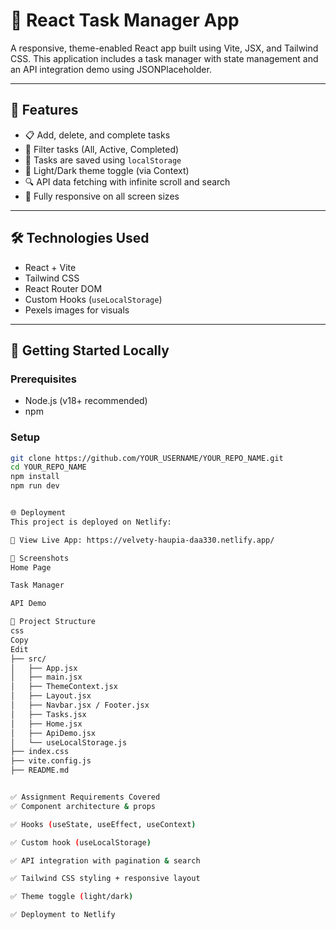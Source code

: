 # 🧠 React Task Manager App

A responsive, theme-enabled React app built using Vite, JSX, and Tailwind CSS. This application includes a task manager with state management and an API integration demo using JSONPlaceholder.

---

## 🚀 Features

- 📋 Add, delete, and complete tasks
- 🎯 Filter tasks (All, Active, Completed)
- 💾 Tasks are saved using `localStorage`
- 🌙 Light/Dark theme toggle (via Context)
- 🔍 API data fetching with infinite scroll and search
- 📱 Fully responsive on all screen sizes

---

## 🛠️ Technologies Used

- React + Vite
- Tailwind CSS
- React Router DOM
- Custom Hooks (`useLocalStorage`)
- Pexels images for visuals

---

## 🔧 Getting Started Locally

### Prerequisites

- Node.js (v18+ recommended)
- npm

### Setup

```bash
git clone https://github.com/YOUR_USERNAME/YOUR_REPO_NAME.git
cd YOUR_REPO_NAME
npm install
npm run dev


🌐 Deployment
This project is deployed on Netlify:

🔗 View Live App: https://velvety-haupia-daa330.netlify.app/

📸 Screenshots
Home Page

Task Manager

API Demo

📁 Project Structure
css
Copy
Edit
├── src/
│   ├── App.jsx
│   ├── main.jsx
│   ├── ThemeContext.jsx
│   ├── Layout.jsx
│   ├── Navbar.jsx / Footer.jsx
│   ├── Tasks.jsx
│   ├── Home.jsx
│   ├── ApiDemo.jsx
│   └── useLocalStorage.js
├── index.css
├── vite.config.js
├── README.md


✅ Assignment Requirements Covered
✅ Component architecture & props

✅ Hooks (useState, useEffect, useContext)

✅ Custom hook (useLocalStorage)

✅ API integration with pagination & search

✅ Tailwind CSS styling + responsive layout

✅ Theme toggle (light/dark)

✅ Deployment to Netlify

